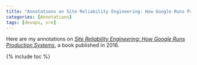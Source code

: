 ```yaml
---
title: "Annotations on Site Reliability Engineering: How Google Runs Production Systems"
categories: [Annotations]
tags: [devops, sre]
---
```


Here are my annotations on [*Site Reliability Engineering: How Google Runs Production Systems*](https://landing.google.com/sre/sre-book/toc/index.html), a book published in 2016.

{% include toc %}
